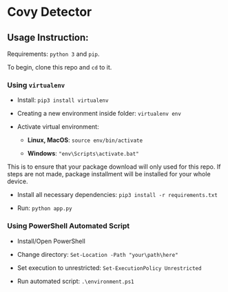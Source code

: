 # Covy Detector

## Usage Instruction:

Requirements: `python 3` and `pip`.

To begin, clone this repo and `cd` to it.

### Using `virtualenv`

* Install: `pip3 install virtualenv`

* Creating a new environment inside folder: `virtualenv env`

* Activate virtual environment:
  * **Linux, MacOS**: `source env/bin/activate`

  * **Windows**: `"env\Scripts\activate.bat"`

This is to ensure that your package download will only used for this repo. If steps are not made, package installment will be installed for your whole device.

* Install all necessary dependencies: `pip3 install -r requirements.txt`

* Run: `python app.py`

### Using PowerShell Automated Script

* Install/Open PowerShell

* Change directory: `Set-Location -Path "your\path\here"`

* Set execution to unrestricted: `Set-ExecutionPolicy Unrestricted`

* Run automated script: `.\environment.ps1`

